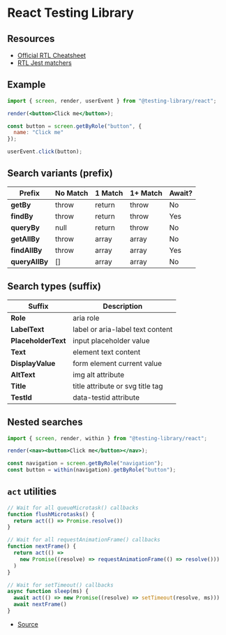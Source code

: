 # React Testing Library

## Resources

- [Official RTL Cheatsheet](https://testing-library.com/docs/react-testing-library/cheatsheet)
- [RTL Jest matchers](https://github.com/testing-library/jest-dom)

## Example

```jsx
import { screen, render, userEvent } from "@testing-library/react";

render(<button>Click me</button>);

const button = screen.getByRole("button", {
  name: "Click me"
});

userEvent.click(button);
```

## Search variants (prefix)

| Prefix         | No Match | 1 Match | 1+ Match | Await? |
| -------------- | -------- | ------- | -------- | ------ |
| **getBy**      | throw    | return  | throw    | No     |
| **findBy**     | throw    | return  | throw    | Yes    |
| **queryBy**    | null     | return  | throw    | No     |
| **getAllBy**   | throw    | array   | array    | No     |
| **findAllBy**  | throw    | array   | array    | Yes    |
| **queryAllBy** | []       | array   | array    | No     |

## Search types (suffix)

| Suffix              | Description                      |
| ------------------- | -------------------------------- |
| **Role**            | aria role                        |
| **LabelText**       | label or aria-label text content |
| **PlaceholderText** | input placeholder value          |
| **Text**            | element text content             |
| **DisplayValue**    | form element current value       |
| **AltText**         | img alt attribute                |
| **Title**           | title attribute or svg title tag |
| **TestId**          | data-testid attribute            |

## Nested searches

```jsx
import { screen, render, within } from "@testing-library/react";

render(<nav><button>Click me</button></nav>);

const navigation = screen.getByRole("navigation");
const button = within(navigation).getByRole("button");
```

## `act` utilities

```js
// Wait for all queueMicrotask() callbacks
function flushMicrotasks() {
  return act(() => Promise.resolve())
}

// Wait for all requestAnimationFrame() callbacks
function nextFrame() {
  return act(() =>
    new Promise((resolve) => requestAnimationFrame(() => resolve()))
  )
}

// Wait for setTimeout() callbacks
async function sleep(ms) {
  await act(() => new Promise((resolve) => setTimeout(resolve, ms)))
  await nextFrame()
}
```

- [Source](https://twitter.com/diegohaz/status/1560525455383461888)
